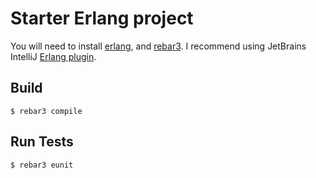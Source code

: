 Starter Erlang project
======================

You will need to install [erlang](https://www.erlang.org/), and [rebar3](https://github.com/erlang/rebar3). I recommend using JetBrains IntelliJ [Erlang plugin](https://www.jetbrains.com/help/idea/erlang.html).



Build
-----

    $ rebar3 compile

Run Tests
---------

    $ rebar3 eunit
